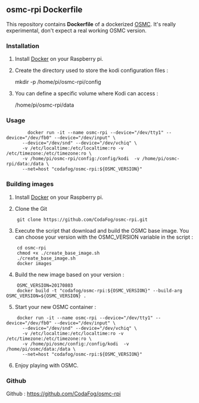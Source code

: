 ## osmc-rpi Dockerfile

This repository contains **Dockerfile** of a dockerized [OSMC](https://osmc.tv).
It's really experimental, don't expect a real working OSMC version.

### Installation

1. Install [Docker](https://www.docker.com/) on your Raspberry pi.

2. Create the directory used to store the kodi configuration files :

    mkdir -p /home/pi/osmc-rpi/config

3. You can define a specific volume where Kodi can access :

    /home/pi/osmc-rpi/data

### Usage
```
        docker run -it --name osmc-rpi --device="/dev/tty1" --device="/dev/fb0" --device="/dev/input" \
      --device="/dev/snd" --device="/dev/vchiq" \
      -v /etc/localtime:/etc/localtime:ro -v /etc/timezone:/etc/timezone:ro \
      -v /home/pi/osmc-rpi/config:/config/kodi  -v /home/pi/osmc-rpi/data:/data \
      --net=host "codafog/osmc-rpi:${OSMC_VERSION}"
```

### Building images

1. Install [Docker](https://www.docker.com/) on your Raspberry pi.

2. Clone the Git 
```
    git clone https://github.com/CodaFog/osmc-rpi.git
```
3. Execute the script that download and build the OSMC base image. You can choose your version with the OSMC_VERSION variable in the script :
```
    cd osmc-rpi
    chmod +x ./create_base_image.sh
    ./create_base_image.sh
    docker images
```
4. Build the new image based on your version :
```
    OSMC_VERSION=20170803
    docker build -t "codafog/osmc-rpi:${OSMC_VERSION}" --build-arg OSMC_VERSION=${OSMC_VERSION} .
```
5. Start your new OSMC container :
```
    docker run -it --name osmc-rpi --device="/dev/tty1" --device="/dev/fb0" --device="/dev/input" \
      --device="/dev/snd" --device="/dev/vchiq" \
      -v /etc/localtime:/etc/localtime:ro -v /etc/timezone:/etc/timezone:ro \
      -v /home/pi/osmc/config:/config/kodi  -v /home/pi/osmc/data:/data \
      --net=host "codafog/osmc-rpi:${OSMC_VERSION}"
```
6. Enjoy playing with OSMC.

### Github

Github : https://github.com/CodaFog/osmc-rpi
